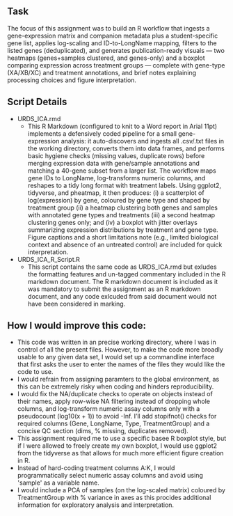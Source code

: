 ## Task
The focus of this assignment was to build an R workflow that ingests a gene-expression matrix and companion metadata plus a student-specific gene list, applies log-scaling and ID-to-LongName mapping, filters to the listed genes (deduplicated), and generates publication-ready visuals — two heatmaps (genes+samples clustered, and genes-only) and a boxplot comparing expression across treatment groups — complete with gene-type (XA/XB/XC) and treatment annotations, and brief notes explaining processing choices and figure interpretation.

## Script Details
- URDS_ICA.rmd
  - This R Markdown (configured to knit to a Word report in Arial 11pt) implements a defensively coded pipeline for a small gene-expression analysis: it auto-discovers and ingests all .csv/.txt files in the working directory, converts them into data frames, and performs basic hygiene checks (missing values, duplicate rows) before merging expression data with gene/sample annotations and matching a 40-gene subset from a larger list. The workflow maps gene IDs to LongName, log-transforms numeric columns, and reshapes to a tidy long format with treatment labels. Using ggplot2, tidyverse, and pheatmap, it then produces:
    (i) a scatterplot of log(expression) by gene, coloured by gene type and shaped by treatment group
    (ii) a heatmap clustering both genes and samples with annotated gene types and treatments
    (iii) a second heatmap clustering genes only; and (iv) a boxplot with jitter overlays summarizing expression distributions by treatment and gene type.
    Figure captions and a short limitations note (e.g., limited biological context and absence of an untreated control) are included for quick interpretation.
- URDS_ICA_R_Script.R
  - This script contains the same code as URDS_ICA.rmd but exludes the formatting features and un-tagged commentary included in the R markdown document. The R markdown document is included as it was mandatory to submit the assignment as an R markdown document, and any code exlcuded from said document would not have been considered in marking.

## How I would improve this code:
- This code was written in an precise working directory, where I was in control of all the present files. However, to make the code more broadly usable to any given data set, I would set up a commandline interface that first asks the user to enter the names of the files they would like the code to use.
- I would refrain from assigning paramters to the global environment, as this can be extremely risky when coding and hinders reproducibility.
- I would fix the NA/duplicate checks to operate on objects instead of their names, apply row-wise NA filtering instead of dropping whole columns, and log-transform numeric assay columns only with a pseudocount (log10(x + 1)) to avoid -Inf. I’ll add stopifnot() checks for required columns (Gene, LongName, Type, TreatmentGroup) and a concise QC section (dims, % missing, duplicates removed).
- This assignment required me to use a specific basee R boxplot style, but if I were allowed to freely create my own boxplot, I would use ggplot2 from the tidyverse as that allows for much more efficient figure creation in R.
- Instead of hard-coding treatment columns A:K, I would programmatically select numeric assay columns and avoid using 'sample' as a variable name.
- I would include a PCA of samples (on the log-scaled matrix) coloured by TreatmentGroup with % variance in axes as this procides additional information for exploratory analysis and interpretation.
